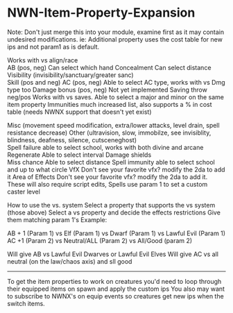 # NWN-Item-Property-Expansion

Note: Don't just merge this into your module, examine first as it may contain undesired modifications.
ie: Additional property uses the cost table for new ips and not param1 as is default.

Works with vs align/race	
AB (pos, neg)	Can select which hand
Concealment	Can select distance
Visibility (invisibility/sanctuary/greater sanc)	
Skill (pos and neg)	
AC (pos, neg)	Able to select AC type, works with vs Dmg type too
Damage bonus (pos, neg)	Not yet implemented
Saving throw neg/pos	Works with vs saves. Able to select a major and minor on the same item property
Immunities	much increased list, also supports a % in cost table (needs NWNX support that doesn't yet exist)

Misc (movement speed modification, extra/lower attacks, level drain, spell resistance decrease)	
Other (ultravision, slow, immobilze, see invisiblity, blindness, deafness, silence, cutsceneghost)	
Spell failure	able to select school, works with both divine and arcane
Regenerate	Able to select interval
Damage shields	
Miss chance	Able to select distance
Spell immunity	able to select school and up to what circle
VfX	Don't see your favorite vfx? modify the 2da  to add it
Area of Effects	Don't see your favorite vfx? modify the 2da  to add it. These will also require script edits,
Spells	use param 1 to set a custom caster level

How to use the vs. system
Select a property that supports the vs system (those above)
Select a  vs property and decide the effects restrictions
Give them matching param 1's
Example:

AB + 1  (Param 1)
vs Elf (Param 1)
vs Dwarf (Param 1)
vs Lawful Evil (Param 1)
AC +1  (Param 2)
vs Neutral/ALL (Param 2)
vs All/Good (param 2)

Will give AB vs Lawful Evil Dwarves or Lawful Evil Elves
Will give AC vs all neutral (on the law/chaos axis) and sll good



-----------

To get the item properties to work on creatures you'd need to loop through their equipped items on spawn and apply the custom ips
You also may want to subscribe to NWNX's on equip events so creatures get new ips when the switch items.


